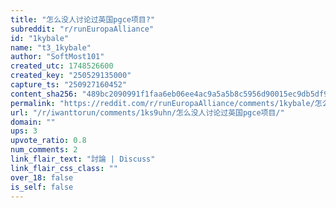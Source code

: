 ```yaml
---
title: "怎么没人讨论过英国pgce项目?"
subreddit: "r/runEuropaAlliance"
id: "1kybale"
name: "t3_1kybale"
author: "SoftMost101"
created_utc: 1748526600
created_key: "250529135000"
capture_ts: "250927160452"
content_sha256: "489bc2090991f1faa6eb06ee4ac9a5a5b8c5956d90015ec9db5df9e8189177e3"
permalink: "https://reddit.com/r/runEuropaAlliance/comments/1kybale/怎么没人讨论过英国pgce项目/"
url: "/r/iwanttorun/comments/1ks9uhn/怎么没人讨论过英国pgce项目/"
domain: ""
ups: 3
upvote_ratio: 0.8
num_comments: 2
link_flair_text: "討論 | Discuss"
link_flair_css_class: ""
over_18: false
is_self: false
---
```


